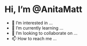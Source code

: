 # Hi, I’m @AnitaMatt
- 👀 I’m interested in ...
- 🌱 I’m currently learning ...
- 💞️ I’m looking to collaborate on ...
- 📫 How to reach me ...

<!---
AnitaMatt/AnitaMatt is a ✨ special ✨ repository because its `README.md` (this file) appears on your GitHub profile.
You can click the Preview link to take a look at your changes.
--->
